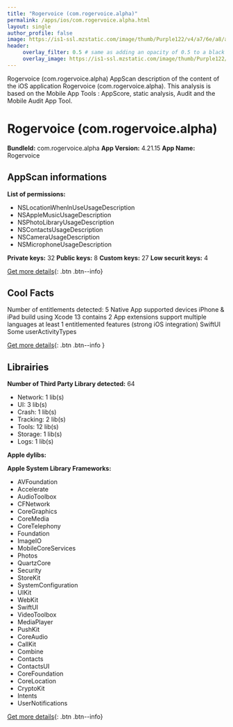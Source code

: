 ```yaml
---
title: "Rogervoice (com.rogervoice.alpha)"
permalink: /apps/ios/com.rogervoice.alpha.html
layout: single
author_profile: false
image: https://is1-ssl.mzstatic.com/image/thumb/Purple122/v4/a7/6e/a8/a76ea867-ac19-3ebf-8ccb-c32ddcd3291e/AppIcon-1x_U007emarketing-0-10-0-85-220.png/512x512bb.jpg
header: 
     overlay_filter: 0.5 # same as adding an opacity of 0.5 to a black background
     overlay_image: https://is1-ssl.mzstatic.com/image/thumb/Purple122/v4/a7/6e/a8/a76ea867-ac19-3ebf-8ccb-c32ddcd3291e/AppIcon-1x_U007emarketing-0-10-0-85-220.png/512x512bb.jpg
---
```

Rogervoice (com.rogervoice.alpha) AppScan description of the content of the iOS application Rogervoice (com.rogervoice.alpha). This analysis is based on the Mobile App Tools : AppScore, static analysis, Audit and the Mobile Audit App Tool.

# Rogervoice (com.rogervoice.alpha)

**BundleId:** com.rogervoice.alpha
**App Version:** 4.21.15
**App Name:** Rogervoice


## AppScan informations 

**List of permissions:** 
- NSLocationWhenInUseUsageDescription
- NSAppleMusicUsageDescription
- NSPhotoLibraryUsageDescription
- NSContactsUsageDescription
- NSCameraUsageDescription
- NSMicrophoneUsageDescription
  
  
**Private keys:** 32
**Public keys:** 8
**Custom keys:** 27
**Low securit keys:** 4
  
[Get more details](/pricing.html){: .btn .btn--info}

## Cool Facts

Number of entitlements detected: 5
Native App
supported devices iPhone & iPad
build using Xcode 13
contains 2 App extensions
support multiple languages
at least 1 entitlemented features (strong iOS integration)
SwiftUI
Some userActivityTypes
  
[Get more details](/pricing.html){: .btn .btn--info }

## Librairies 
**Number of Third Party Library detected:** 64
- Network: 1 lib(s)
- UI: 3 lib(s)
- Crash: 1 lib(s)
- Tracking: 2 lib(s)
- Tools: 12 lib(s)
- Storage: 1 lib(s)
- Logs: 1 lib(s)


**Apple dylibs:**


**Apple System Library Frameworks:**
- AVFoundation
- Accelerate
- AudioToolbox
- CFNetwork
- CoreGraphics
- CoreMedia
- CoreTelephony
- Foundation
- ImageIO
- MobileCoreServices
- Photos
- QuartzCore
- Security
- StoreKit
- SystemConfiguration
- UIKit
- WebKit
- SwiftUI
- VideoToolbox
- MediaPlayer
- PushKit
- CoreAudio
- CallKit
- Combine
- Contacts
- ContactsUI
- CoreFoundation
- CoreLocation
- CryptoKit
- Intents
- UserNotifications


  
[Get more details](/pricing.html){: .btn .btn--info}

